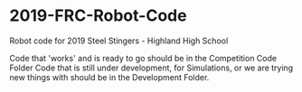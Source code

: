 # 2019-FRC-Robot-Code
Robot code for 2019 Steel Stingers - Highland High School

Code that 'works' and is ready to go should be in the Competition Code Folder
Code that is still under development, for Simulations, or we are trying new things with should be in the Development Folder.